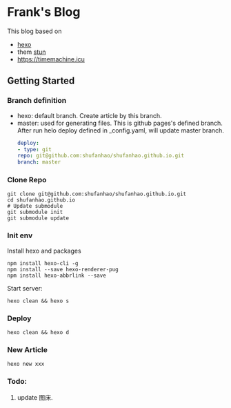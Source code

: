# Frank's Blog
This blog based on
 * [hexo](https://hexo.io/docs/) 
 * them [stun](https://theme-stun.github.io/docs/zh-CN/guide/quick-start.html#安装)
 * https://timemachine.icu
## Getting Started
### Branch definition
* hexo: default branch. Create article by this branch.
* master: used for generating files. This is github pages's defined branch. After run helo deploy defined in _config.yaml, will update master branch.
    ```yaml
    deploy:
  - type: git
    repo: git@github.com:shufanhao/shufanhao.github.io.git
    branch: master
    ```
### Clone Repo
```shell script
git clone git@github.com:shufanhao/shufanhao.github.io.git
cd shufanhao.github.io
# Update submodule
git submodule init
git submodule update
```
### Init env
Install hexo and packages
```shell script
npm install hexo-cli -g
npm install --save hexo-renderer-pug
npm install hexo-abbrlink --save
```
Start server:
```shell script
hexo clean && hexo s
```
### Deploy
```shell script
hexo clean && hexo d
```
### New Article
```shell script
hexo new xxx
```
### Todo:
1. update 图床.

